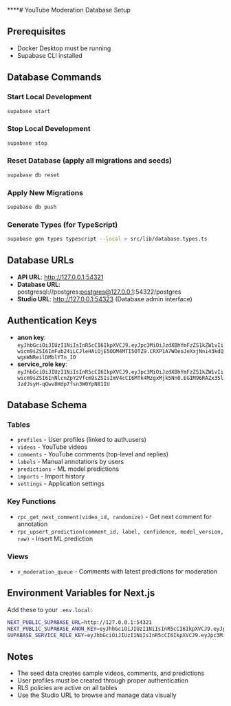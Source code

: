 ****# YouTube Moderation Database Setup

## Prerequisites
- Docker Desktop must be running
- Supabase CLI installed

## Database Commands

### Start Local Development
```bash
supabase start
```

### Stop Local Development
```bash
supabase stop
```

### Reset Database (apply all migrations and seeds)
```bash
supabase db reset
```

### Apply New Migrations
```bash
supabase db push
```

### Generate Types (for TypeScript)
```bash
supabase gen types typescript --local > src/lib/database.types.ts
```

## Database URLs

- **API URL**: http://127.0.0.1:54321
- **Database URL**: postgresql://postgres:postgres@127.0.0.1:54322/postgres
- **Studio URL**: http://127.0.0.1:54323 (Database admin interface)

## Authentication Keys

- **anon key**: `eyJhbGciOiJIUzI1NiIsInR5cCI6IkpXVCJ9.eyJpc3MiOiJzdXBhYmFzZS1kZW1vIiwicm9sZSI6ImFub24iLCJleHAiOjE5ODM4MTI5OTZ9.CRXP1A7WOeoJeXxjNni43kdQwgnWNReilDMblYTn_I0`
- **service_role key**: `eyJhbGciOiJIUzI1NiIsInR5cCI6IkpXVCJ9.eyJpc3MiOiJzdXBhYmFzZS1kZW1vIiwicm9sZSI6InNlcnZpY2Vfcm9sZSIsImV4cCI6MTk4MzgxMjk5Nn0.EGIM96RAZx35lJzdJsyH-qQwv8Hdp7fsn3W0YpN81IU`

## Database Schema

### Tables
- `profiles` - User profiles (linked to auth.users)
- `videos` - YouTube videos
- `comments` - YouTube comments (top-level and replies)
- `labels` - Manual annotations by users
- `predictions` - ML model predictions
- `imports` - Import history
- `settings` - Application settings

### Key Functions
- `rpc_get_next_comment(video_id, randomize)` - Get next comment for annotation
- `rpc_upsert_prediction(comment_id, label, confidence, model_version, raw)` - Insert ML prediction

### Views
- `v_moderation_queue` - Comments with latest predictions for moderation

## Environment Variables for Next.js

Add these to your `.env.local`:

```bash
NEXT_PUBLIC_SUPABASE_URL=http://127.0.0.1:54321
NEXT_PUBLIC_SUPABASE_ANON_KEY=eyJhbGciOiJIUzI1NiIsInR5cCI6IkpXVCJ9.eyJpc3MiOiJzdXBhYmFzZS1kZW1vIiwicm9sZSI6ImFub24iLCJleHAiOjE5ODM4MTI5OTZ9.CRXP1A7WOeoJeXxjNni43kdQwgnWNReilDMblYTn_I0
SUPABASE_SERVICE_ROLE_KEY=eyJhbGciOiJIUzI1NiIsInR5cCI6IkpXVCJ9.eyJpc3MiOiJzdXBhYmFzZS1kZW1vIiwicm9sZSI6InNlcnZpY2Vfcm9sZSIsImV4cCI6MTk4MzgxMjk5Nn0.EGIM96RAZx35lJzdJsyH-qQwv8Hdp7fsn3W0YpN81IU
```

## Notes

- The seed data creates sample videos, comments, and predictions
- User profiles must be created through proper authentication
- RLS policies are active on all tables
- Use the Studio URL to browse and manage data visually
